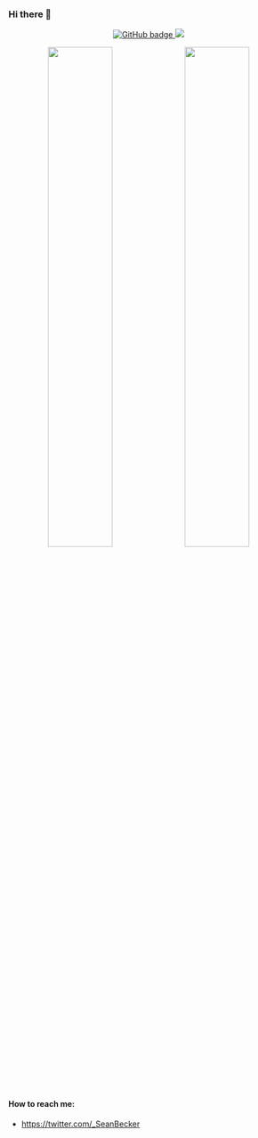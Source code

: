 ### Hi there 👋

<!--
**seanbecker15/seanbecker15** is a ✨ _special_ ✨ repository because its `README.md` (this file) appears on your GitHub profile.

Here are some ideas to get you started:

- 🔭 I’m currently working on ...
- 🌱 I’m currently learning ...
- 👯 I’m looking to collaborate on ...
- 🤔 I’m looking for help with ...
- 💬 Ask me about ...
- 📫 How to reach me: ...
- 😄 Pronouns: ...
- ⚡ Fun fact: ...
-->


<p align="center">
  <a href="https://github.com/seanbecker15?tab=followers">
    <img src="https://img.shields.io/github/followers/seanbecker15?label=Followers&logo=GitHub&style=for-the-badge" alt="GitHub badge" />
  </a>
  <a href="http://twitter.com/seanbecker15">
    <img src="https://img.shields.io/twitter/follow/seanbecker15?label=Twitter&logo=twitter&style=for-the-badge" />
  </a>
</p>


<p align="center">
  <img width="48%" src="https://github-readme-stats.vercel.app/api?username=seanbecker15&show_icons=true&theme=nightowl" />
  <img width="48%" src="https://github-readme-streak-stats.herokuapp.com/?user=seanbecker15&theme=nightowl" />
</p>

#### How to reach me:

- https://twitter.com/_SeanBecker

<br/>
